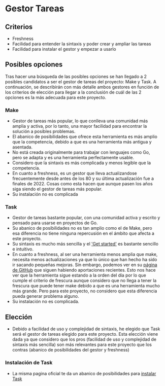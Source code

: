 # Gestor Tareas

## Criterios

- Freshness
- Facilidad para entender la sintaxis y poder crear y ampliar las tareas
- Facilidad para instalar el gestor y empezar a usarlo

## Posibles opciones

Tras hacer una búsqueda de las posibles opciones se han llegado a 2 posibles candidatos a ser el gestor de tareas del proyecto: Make y Task. A continuación, se describirán con más detalle ambos gestores en función de los criterios de elección para llegar a la conclusión de cuál de las 2 opciones es la más adecuada para este proyecto.

### Make

- Gestor de tareas más popular, lo que conlleva una comunidad más amplia y activa, por lo tanto, una mayor facilidad para encontrar la solución a posibles problemas.
- El abanico de posibilidades que ofrece esta herramienta es más amplio que la competencia, debido a que es una herramienta más antigua y asentada.
- No está creada originalmente para trabajar con lenguajes como Go, pero se adapta y es una herramienta perfectamente usable.
- Considero que la sintaxis es más complicada y menos legible que la competencia.
- En cuanto a freshness, es un gestor que lleva actualizandose frecuentemente desde antes de los 80 y su última actualización fue a finales de 2022. Cosas como esta hacen que aunque pasen los años siga siendo el gestor de tareas más popular.
- Su instalación no es complicada

### Task

- Gestor de tareas bastante popular, con una comunidad activa y escrito y pensado para usarse en proyectos de Go.
- Su abanico de posibilidades no es tan amplio como el de Make, pero esa diferencia no tiene ninguna repercusión en el ámbito que afecta a este proyecto.
- Su sintaxis es mucho más sencilla y el ['Get started'](https://taskfile.dev/usage/) es bastante sencillo e intuitivo.
- En cuanto a freshness, al ser una herramienta menos amplia que make, necesita menos actualizaciones ya que lo único que han hecho ha sido ir sacando pequeñas mejoras. Sin embargo, podemos ver en su [página de GitHub](https://github.com/go-task/task) que siguen habiendo aportaciones recientes. Esto nos hace ver que la herramienta sigue estando a la orden del día por lo que cumple el criterio de frescura aunque considero que no llega a tener la frescura que puede tener make debido a que es una herramienta mucho más grande. Pero para este proyecto, no considero que esta diferencia pueda generar problema alguno.
- Su instalación no es complicada.

## Elección

- Debido a facilidad de uso y complejidad de sintaxis, he elegido que Task será el gestor de tareas elegido para este proyecto. Esta elección viene dada ya que considero que los pros (facilidad de uso y complejidad de sintaxis más sencilla) son más relevantes para este proyecto que los contras (abanico de posibilidades del gestor y freshness)

### Instalación de Task

- La misma pagina oficial te da un abanico de posibilidades para [instalar Task](https://taskfile.dev/installation/)